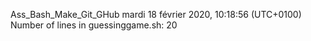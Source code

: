 Ass_Bash_Make_Git_GHub
mardi 18 février 2020, 10:18:56 (UTC+0100)
Number of lines in guessinggame.sh: 
20
